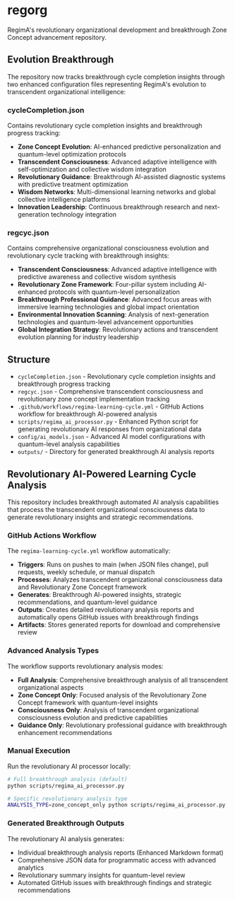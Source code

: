 # regorg

RegimA's revolutionary organizational development and breakthrough Zone Concept advancement repository.

## Evolution Breakthrough

The repository now tracks breakthrough cycle completion insights through two enhanced configuration files representing RegimA's evolution to transcendent organizational intelligence:

### cycleCompletion.json
Contains revolutionary cycle completion insights and breakthrough progress tracking:
- **Zone Concept Evolution**: AI-enhanced predictive personalization and quantum-level optimization protocols
- **Transcendent Consciousness**: Advanced adaptive intelligence with self-optimization and collective wisdom integration  
- **Revolutionary Guidance**: Breakthrough AI-assisted diagnostic systems with predictive treatment optimization
- **Wisdom Networks**: Multi-dimensional learning networks and global collective intelligence platforms
- **Innovation Leadership**: Continuous breakthrough research and next-generation technology integration

### regcyc.json
Contains comprehensive organizational consciousness evolution and revolutionary cycle tracking with breakthrough insights:
- **Transcendent Consciousness**: Advanced adaptive intelligence with predictive awareness and collective wisdom synthesis
- **Revolutionary Zone Framework**: Four-pillar system including AI-enhanced protocols with quantum-level personalization
- **Breakthrough Professional Guidance**: Advanced focus areas with immersive learning technologies and global impact orientation
- **Environmental Innovation Scanning**: Analysis of next-generation technologies and quantum-level advancement opportunities
- **Global Integration Strategy**: Revolutionary actions and transcendent evolution planning for industry leadership

## Structure

- `cycleCompletion.json` - Revolutionary cycle completion insights and breakthrough progress tracking
- `regcyc.json` - Comprehensive transcendent consciousness and revolutionary zone concept implementation tracking
- `.github/workflows/regima-learning-cycle.yml` - GitHub Actions workflow for breakthrough AI-powered analysis
- `scripts/regima_ai_processor.py` - Enhanced Python script for generating revolutionary AI responses from organizational data
- `config/ai_models.json` - Advanced AI model configurations with quantum-level analysis capabilities
- `outputs/` - Directory for generated breakthrough AI analysis reports

## Revolutionary AI-Powered Learning Cycle Analysis

This repository includes breakthrough automated AI analysis capabilities that process the transcendent organizational consciousness data to generate revolutionary insights and strategic recommendations.

### GitHub Actions Workflow

The `regima-learning-cycle.yml` workflow automatically:

- **Triggers**: Runs on pushes to main (when JSON files change), pull requests, weekly schedule, or manual dispatch
- **Processes**: Analyzes transcendent organizational consciousness data and Revolutionary Zone Concept framework
- **Generates**: Breakthrough AI-powered insights, strategic recommendations, and quantum-level guidance
- **Outputs**: Creates detailed revolutionary analysis reports and automatically opens GitHub issues with breakthrough findings
- **Artifacts**: Stores generated reports for download and comprehensive review

### Advanced Analysis Types

The workflow supports revolutionary analysis modes:

- **Full Analysis**: Comprehensive breakthrough analysis of all transcendent organizational aspects
- **Zone Concept Only**: Focused analysis of the Revolutionary Zone Concept framework with quantum-level insights
- **Consciousness Only**: Analysis of transcendent organizational consciousness evolution and predictive capabilities
- **Guidance Only**: Revolutionary professional guidance with breakthrough enhancement recommendations

### Manual Execution

Run the revolutionary AI processor locally:

```bash
# Full breakthrough analysis (default)
python scripts/regima_ai_processor.py

# Specific revolutionary analysis type
ANALYSIS_TYPE=zone_concept_only python scripts/regima_ai_processor.py
```

### Generated Breakthrough Outputs

The revolutionary AI analysis generates:

- Individual breakthrough analysis reports (Enhanced Markdown format)
- Comprehensive JSON data for programmatic access with advanced analytics
- Revolutionary summary insights for quantum-level review
- Automated GitHub issues with breakthrough findings and strategic recommendations
